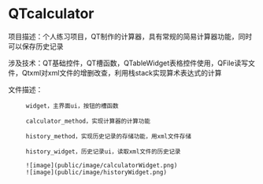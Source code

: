 # QTcalculator
项目描述：个人练习项目，QT制作的计算器，具有常规的简易计算器功能，同时可以保存历史记录

涉及技术：QT基础控件，QT槽函数，QTableWidget表格控件使用，QFile读写文件，Qtxml对xml文件的增删改查，利用栈stack实现算术表达式的计算

文件描述：

         widget，主界面ui，按钮的槽函数
         
         calculator_method，实现计算器的计算功能
         
         history_method，实现历史记录的存储功能，用xml文件存储
         
         history_widget，历史记录ui，读取xml文件的历史记录

         ![image](public/image/calculatorWidget.png)
         ![image](public/image/historyWidget.png)
